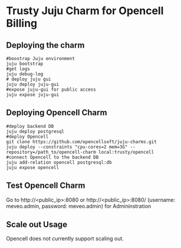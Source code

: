 # Trusty Juju Charm for Opencell Billing

## Deploying the charm

    #boostrap Juju environment
    juju bootstrap
    #get logs
    juju debug-log
    # deploy juju gui
    juju deploy juju-gui
    #expose juju-gui for public access
    juju expose juju-gui

## Deploying Opencell Charm

    #deploy backend DB
    juju deploy postgresql
    #deploy Opencell
    git clone https://github.com/opencellsoft/juju-charms.git
    juju deploy --constraints "cpu-cores=2 mem=3G" --repository=/path_to/opencell-charm local:trusty/opencell
    #connect Opencell to the backend DB
    juju add-relation opencell postgresql:db
    juju expose opencell

## Test Opencell Charm

Go to http://<public_ip>:8080 or http://<public_ip>:8080/ (username: meveo.admin, password: meveo.admin) for Admininstration

## Scale out Usage

Opencell does not currently support scaling out.